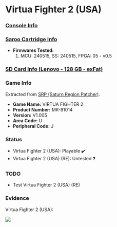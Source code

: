 # Virtua Fighter 2 (USA)

### [Console Info](../../../../../Info/Consoles/VA13/README.md)

### [Saroo Cartridge Info](../../../../../Info/Cartridges/RetroGameParadiseStore/1.32F/README.md)

- <b>Firmwares Tested:</b>
  1. MCU: 240515, SS: 240515, FPGA: 05 - v0.5

### [SD Card Info (Lenovo - 128 GB - exFat)](../../../../../Info/SdCards/Lenovo/128GB/exfat/README.md)

### Game Info

Extracted from [SRP (Saturn Region Patcher)](https://segaxtreme.net/resources/saturn-region-patcher.81/download).

- <b>Game Name:</b> VIRTUA FIGHTER 2
- <b>Product Number:</b> MK-81014
- <b>Version:</b> V1.005
- <b>Area Code:</b> U
- <b>Peripheral Code:</b> J

### Status

- Virtua Fighter 2 (USA): Playable :heavy_check_mark:
- Virtua Fighter 2 (USA) (RE): Untested :question:

### TODO

- Test Virtua Fighter 2 (USA) (RE)

### Evidence

Virtua Fighter 2 (USA):

[![](https://img.youtube.com/vi/U74PFKdFm5I/0.jpg)](https://www.youtube.com/watch?v=U74PFKdFm5I)
